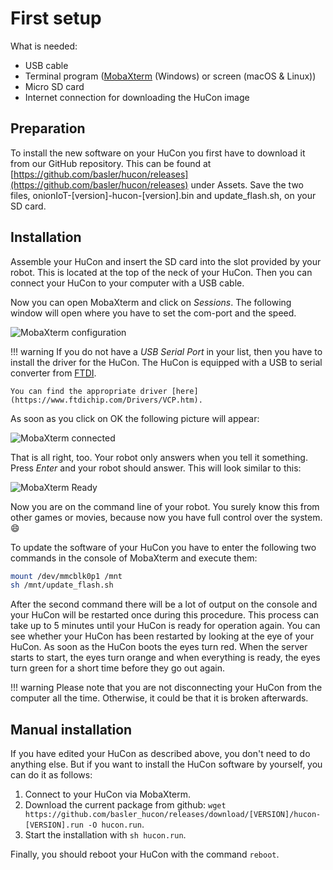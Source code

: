 # First setup

What is needed:

- USB cable
- Terminal program ([MobaXterm](https://mobaxterm.mobatek.net/) (Windows) or screen (macOS & Linux))
- Micro SD card
- Internet connection for downloading the HuCon image

## Preparation
To install the new software on your HuCon you first have to download it from our GitHub repository. This can be found at [https://github.com/basler/hucon/releases](https://github.com/basler/hucon/releases) under Assets.
Save the two files, onionIoT-[version]-hucon-[version].bin and update_flash.sh, on your SD card.

## Installation
Assemble your HuCon and insert the SD card into the slot provided by your robot. This is located at the top of the neck of your HuCon.
Then you can connect your HuCon to your computer with a USB cable.

Now you can open MobaXterm and click on *Sessions*. The following window will open where you have to set the com-port and the speed.


![MobaXterm configuration](../images/initial_setup/mobaxterm_configuration.png)

!!! warning
    If you do not have a *USB Serial Port* in your list, then you have to install the driver for the HuCon. The HuCon is equipped with a USB to serial converter from [FTDI](https://www.ftdichip.com).

    You can find the appropriate driver [here](https://www.ftdichip.com/Drivers/VCP.htm).


As soon as you click on OK the following picture will appear:

![MobaXterm connected](../images/initial_setup/mobaxterm_connected.png)

That is all right, too. Your robot only answers when you tell it something. Press *Enter* and your robot should answer. This will look similar to this:

![MobaXterm Ready](../images/initial_setup/mobaxterm_ready.png)

Now you are on the command line of your robot. You surely know this from other games or movies, because now you have full control over the system. :smile:

To update the software of your HuCon you have to enter the following two commands in the console of MobaXterm and execute them:

```sh
mount /dev/mmcblk0p1 /mnt
sh /mnt/update_flash.sh
```

After the second command there will be a lot of output on the console and your HuCon will be restarted once during this procedure. This process can take up to 5 minutes until your HuCon is ready for operation again.
You can see whether your HuCon has been restarted by looking at the eye of your HuCon. As soon as the HuCon boots the eyes turn red. When the server starts to start, the eyes turn orange and when everything is ready, the eyes turn green for a short time before they go out again.

!!! warning
    Please note that you are not disconnecting your HuCon from the computer all the time. Otherwise, it could be that it is broken afterwards.

## Manual installation
If you have edited your HuCon as described above, you don't need to do anything else. But if you want to install the HuCon software by yourself, you can do it as follows:

1. Connect to your HuCon via MobaXterm.
2. Download the current package from github:
   `wget https://github.com/basler_hucon/releases/download/[VERSION]/hucon-[VERSION].run -O hucon.run`.
3. Start the installation with `sh hucon.run`.

Finally, you should reboot your HuCon with the command `reboot`.